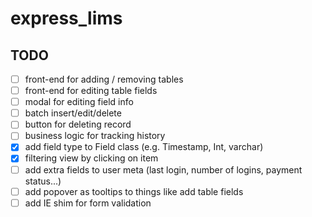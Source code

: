 # express_lims

## TODO

- [ ] front-end for adding / removing tables
- [ ] front-end for editing table fields
- [ ] modal for editing field info
- [ ] batch insert/edit/delete
- [ ] button for deleting record
- [ ] business logic for tracking history
- [x] add field type to Field class (e.g. Timestamp, Int, varchar)
- [x] filtering view by clicking on item
- [ ] add extra fields to user meta (last login, number of logins, payment status...)
- [ ] add popover as tooltips to things like add table fields
- [ ] add IE shim for form validation
